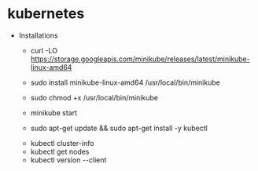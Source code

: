 # kubernetes

- Installations
  - curl -LO https://storage.googleapis.com/minikube/releases/latest/minikube-linux-amd64
  - sudo install minikube-linux-amd64 /usr/local/bin/minikube
  - sudo chmod +x /usr/local/bin/minikube
  - minikube start

  - sudo apt-get update && sudo apt-get install -y kubectl
  <!-- or run this command: sudo snap install kubectl -->
  - kubectl cluster-info
  - kubectl get nodes
  - kubectl version --client <!-- to check installed kubectl -->
